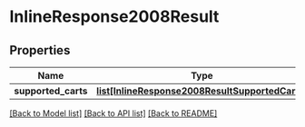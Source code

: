 # InlineResponse2008Result

## Properties
Name | Type | Description | Notes
------------ | ------------- | ------------- | -------------
**supported_carts** | [**list[InlineResponse2008ResultSupportedCarts]**](InlineResponse2008ResultSupportedCarts.md) |  | [optional] 

[[Back to Model list]](../README.md#documentation-for-models) [[Back to API list]](../README.md#documentation-for-api-endpoints) [[Back to README]](../README.md)


